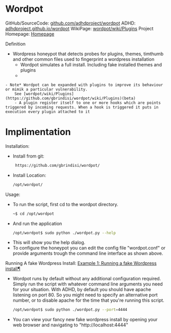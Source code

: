 # Wordpot

GitHub/SourceCode: [github.com/adhdproject/wordpot](https://github.com/adhdproject/wordpot)
ADHD: [adhdproject.github.io/wordpot](https://adhdproject.github.io/#!Tools/Annoyance/Wordpot.md)
WikiPage: [wordpot/wiki/Plugins](https://github.com/gbrindisi/wordpot/wiki/Plugins)
Project Homepage: [Homepage](http://brindi.si/g/projects/wordpot.html)

Definition
   -  Wordpress honeypot that detects probes for plugins, themes, timthumb and other common files used to fingerprint a wordpress installation
        - Wordpot simulates a full install. Including fake installed themes and plugins
        - 

    - Note* Wordpot can be expanded with plugins to improve its behaviour or mimik a particular vulnerability.
        See [wordpot/wiki/Plugins](https://github.com/gbrindisi/wordpot/wiki/Plugins)(beta)
        - A plugin register itself to one or more hooks which are points triggered by incoming requests. When a hook is triggered it puts in execution every plugin attached to it

# Implimentation

Installation:
- Install from git:
    ```sh 
     https://github.com/gbrindisi/wordpot/
    ```

- Install Location: 
    ```sh 
    /opt/wordpot/
    ```
Usage:

- To run the script, first cd to the wordpot directory.
    ```sh 
    ~$ cd /opt/wordpot
    ```
- And run the application
    ```sh 
    /opt/wordpot$ sudo python ./wordpot.py --help
    ```
- This will show you the help dialog.
- To configure the honeypot you can edit the config file "wordpot.conf" or provide arguments trough the command line interface as shown above.

Running A fake Wordpress Install: [Example 1: Running a fake Wordpress install¶](https://adhdproject.github.io/#!Tools/Annoyance/Wordpot.md#Example_1:_Running_a_fake_Wordpress_install)
- Wordpot runs by default without any additional configuration required.
Simply run the script with whatever command line arguments you need for
your situation. With ADHD, by default you should have apache listening
on port 80. So you might need to specify an alternative port number, or
to disable apache for the time that you're running this script.
    ```sh 
    /opt/wordpot$ sudo python ./wordpot.py --port=4444
    ```
- You can view your fancy new fake wordpress install by opening your web
browser and navigating to "http://localhost:4444"

